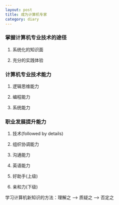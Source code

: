 ```yaml
---
layout: post
title: 成为计算机专家
category: diary
---
```


### 掌握计算机专业技术的途径

1. 系统化的知识面

2. 充分的实践体验

### 计算机专业技术能力

1. 逻辑思维能力

2. 编程能力

3. 系统能力

### 职业发展提升能力

1. 技术(followed by details)

2. 组织协调能力

3. 沟通能力

4. 英语能力

5. 好助手(上级)

6. 亲和力(下级)

学习计算机新知识的方法：理解之 --> 质疑之 --> 否定之